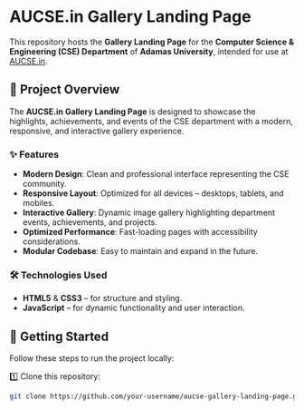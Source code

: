 # AUCSE.in Gallery Landing Page

This repository hosts the **Gallery Landing Page** for the **Computer Science & Engineering (CSE) Department** of **Adamas University**, intended for use at [AUCSE.in](https://aucse.in).

## 📸 Project Overview

The **AUCSE.in Gallery Landing Page** is designed to showcase the highlights, achievements, and events of the CSE department with a modern, responsive, and interactive gallery experience.

### ✨ Features
- **Modern Design**: Clean and professional interface representing the CSE community.
- **Responsive Layout**: Optimized for all devices – desktops, tablets, and mobiles.
- **Interactive Gallery**: Dynamic image gallery highlighting department events, achievements, and projects.
- **Optimized Performance**: Fast-loading pages with accessibility considerations.
- **Modular Codebase**: Easy to maintain and expand in the future.

### 🛠️ Technologies Used
- **HTML5** & **CSS3** – for structure and styling.
- **JavaScript** – for dynamic functionality and user interaction.

## 🚀 Getting Started

Follow these steps to run the project locally:

1️⃣ Clone this repository:
```bash
git clone https://github.com/your-username/aucse-gallery-landing-page.git
